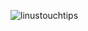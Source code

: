 <p> <img src="https://komarev.com/ghpvc/?username=linustouchtips&color=8E64D0" alt="linustouchtips" /> </p>
